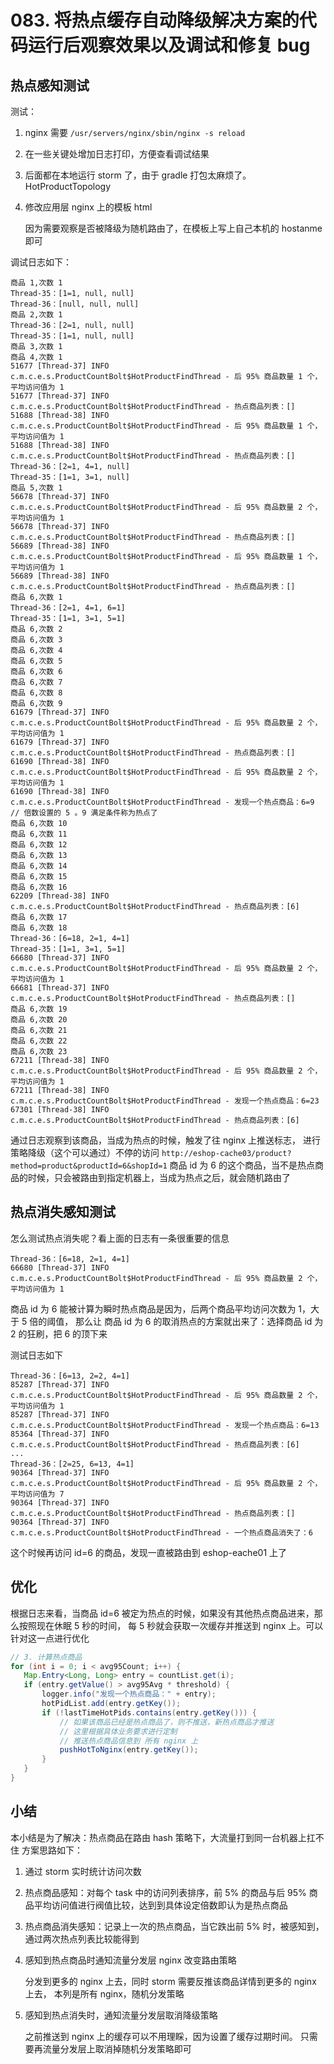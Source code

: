 # 083. 将热点缓存自动降级解决方案的代码运行后观察效果以及调试和修复 bug

## 热点感知测试
测试：

1. nginx 需要 `/usr/servers/nginx/sbin/nginx -s reload`
2. 在一些关键处增加日志打印，方便查看调试结果
3. 后面都在本地运行 storm 了，由于 gradle 打包太麻烦了。 HotProductTopology
4. 修改应用层 nginx 上的模板 html

    因为需要观察是否被降级为随机路由了，在模板上写上自己本机的 hostanme 即可

调试日志如下：

```
商品 1,次数 1
Thread-35：[1=1, null, null]
Thread-36：[null, null, null]
商品 2,次数 1
Thread-36：[2=1, null, null]
Thread-35：[1=1, null, null]
商品 3,次数 1
商品 4,次数 1
51677 [Thread-37] INFO  c.m.c.e.s.ProductCountBolt$HotProductFindThread - 后 95% 商品数量 1 个，平均访问值为 1
51677 [Thread-37] INFO  c.m.c.e.s.ProductCountBolt$HotProductFindThread - 热点商品列表：[]
51688 [Thread-38] INFO  c.m.c.e.s.ProductCountBolt$HotProductFindThread - 后 95% 商品数量 1 个，平均访问值为 1
51688 [Thread-38] INFO  c.m.c.e.s.ProductCountBolt$HotProductFindThread - 热点商品列表：[]
Thread-36：[2=1, 4=1, null]
Thread-35：[1=1, 3=1, null]
商品 5,次数 1
56678 [Thread-37] INFO  c.m.c.e.s.ProductCountBolt$HotProductFindThread - 后 95% 商品数量 2 个，平均访问值为 1
56678 [Thread-37] INFO  c.m.c.e.s.ProductCountBolt$HotProductFindThread - 热点商品列表：[]
56689 [Thread-38] INFO  c.m.c.e.s.ProductCountBolt$HotProductFindThread - 后 95% 商品数量 1 个，平均访问值为 1
56689 [Thread-38] INFO  c.m.c.e.s.ProductCountBolt$HotProductFindThread - 热点商品列表：[]
商品 6,次数 1
Thread-36：[2=1, 4=1, 6=1]
Thread-35：[1=1, 3=1, 5=1]
商品 6,次数 2
商品 6,次数 3
商品 6,次数 4
商品 6,次数 5
商品 6,次数 6
商品 6,次数 7
商品 6,次数 8
商品 6,次数 9
61679 [Thread-37] INFO  c.m.c.e.s.ProductCountBolt$HotProductFindThread - 后 95% 商品数量 2 个，平均访问值为 1
61679 [Thread-37] INFO  c.m.c.e.s.ProductCountBolt$HotProductFindThread - 热点商品列表：[]
61690 [Thread-38] INFO  c.m.c.e.s.ProductCountBolt$HotProductFindThread - 后 95% 商品数量 2 个，平均访问值为 1
61690 [Thread-38] INFO  c.m.c.e.s.ProductCountBolt$HotProductFindThread - 发现一个热点商品：6=9  // 倍数设置的 5 。9 满足条件称为热点了
商品 6,次数 10
商品 6,次数 11
商品 6,次数 12
商品 6,次数 13
商品 6,次数 14
商品 6,次数 15
商品 6,次数 16
62209 [Thread-38] INFO  c.m.c.e.s.ProductCountBolt$HotProductFindThread - 热点商品列表：[6]
商品 6,次数 17
商品 6,次数 18
Thread-36：[6=18, 2=1, 4=1]
Thread-35：[1=1, 3=1, 5=1]
66680 [Thread-37] INFO  c.m.c.e.s.ProductCountBolt$HotProductFindThread - 后 95% 商品数量 2 个，平均访问值为 1
66681 [Thread-37] INFO  c.m.c.e.s.ProductCountBolt$HotProductFindThread - 热点商品列表：[]
商品 6,次数 19
商品 6,次数 20
商品 6,次数 21
商品 6,次数 22
商品 6,次数 23
67211 [Thread-38] INFO  c.m.c.e.s.ProductCountBolt$HotProductFindThread - 后 95% 商品数量 2 个，平均访问值为 1
67211 [Thread-38] INFO  c.m.c.e.s.ProductCountBolt$HotProductFindThread - 发现一个热点商品：6=23
67301 [Thread-38] INFO  c.m.c.e.s.ProductCountBolt$HotProductFindThread - 热点商品列表：[6]
```

通过日志观察到该商品，当成为热点的时候，触发了往 nginx 上推送标志，
进行策略降级（这个可以通过）不停的访问 `http://eshop-cache03/product?method=product&productId=6&shopId=1`
商品 id 为 6 的这个商品，当不是热点商品的时候，只会被路由到指定机器上，当成为热点之后，就会随机路由了

## 热点消失感知测试
怎么测试热点消失呢？看上面的日志有一条很重要的信息

```
Thread-36：[6=18, 2=1, 4=1]
66680 [Thread-37] INFO  c.m.c.e.s.ProductCountBolt$HotProductFindThread - 后 95% 商品数量 2 个，平均访问值为 1
```

商品 id 为 6 能被计算为瞬时热点商品是因为，后两个商品平均访问次数为 1，大于 5 倍的阈值，
那么让 商品 id 为 6 的取消热点的方案就出来了：选择商品 id 为 2 的狂刷，把 6 的顶下来

测试日志如下

```
Thread-36：[6=13, 2=2, 4=1]
85287 [Thread-37] INFO  c.m.c.e.s.ProductCountBolt$HotProductFindThread - 后 95% 商品数量 2 个，平均访问值为 1
85287 [Thread-37] INFO  c.m.c.e.s.ProductCountBolt$HotProductFindThread - 发现一个热点商品：6=13
85364 [Thread-37] INFO  c.m.c.e.s.ProductCountBolt$HotProductFindThread - 热点商品列表：[6]
...
Thread-36：[2=25, 6=13, 4=1]
90364 [Thread-37] INFO  c.m.c.e.s.ProductCountBolt$HotProductFindThread - 后 95% 商品数量 2 个，平均访问值为 7
90364 [Thread-37] INFO  c.m.c.e.s.ProductCountBolt$HotProductFindThread - 热点商品列表：[]
90364 [Thread-37] INFO  c.m.c.e.s.ProductCountBolt$HotProductFindThread - 一个热点商品消失了：6
```

这个时候再访问 id=6 的商品，发现一直被路由到 eshop-eache01 上了

## 优化

根据日志来看，当商品 id=6 被定为热点的时候，如果没有其他热点商品进来，那么按照现在休眠 5 秒的时间，
每 5 秒就会获取一次缓存并推送到 nginx 上。可以针对这一点进行优化

```java
// 3. 计算热点商品
for (int i = 0; i < avg95Count; i++) {
   Map.Entry<Long, Long> entry = countList.get(i);
   if (entry.getValue() > avg95Avg * threshold) {
       logger.info("发现一个热点商品：" + entry);
       hotPidList.add(entry.getKey());
       if (!lastTimeHotPids.contains(entry.getKey())) {
           // 如果该商品已经是热点商品了，则不推送，新热点商品才推送
           // 这里根据具体业务要求进行定制
           // 推送热点商品信息到 所有 nginx 上
           pushHotToNginx(entry.getKey());
       }
   }
}
```

## 小结
本小结是为了解决：热点商品在路由 hash 策略下，大流量打到同一台机器上扛不住
方案思路如下：

1. 通过 storm 实时统计访问次数
2. 热点商品感知：对每个 task 中的访问列表排序，前 5% 的商品与后 95% 商品平均访问值进行阀值比较，达到到具体设定倍数即认为是热点商品
3. 热点商品消失感知：记录上一次的热点商品，当它跌出前 5% 时，被感知到，通过两次热点列表比较能得到
4. 感知到热点商品时通知流量分发层 nginx 改变路由策略

    分发到更多的 nginx 上去，同时 storm 需要反推该商品详情到更多的 nginx 上去，
    本列是所有 nginx，随机分发策略
5. 感知到热点消失时，通知流量分发层取消降级策略

    之前推送到 nginx 上的缓存可以不用理睬，因为设置了缓存过期时间。
    只需要再流量分发层上取消掉随机分发策略即可
